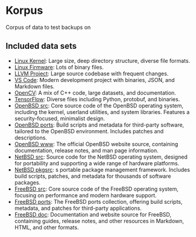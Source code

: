# Korpus
Corpus of data to test backups on


## Included data sets
- [Linux Kernel](github.com/torvalds/linux): Large size, deep directory structure, diverse file formats.
- [Linux Firmware](https://git.kernel.org/pub/scm/linux/kernel/git/firmware/linux-firmware.git/): Lots of binary files.
- [LLVM Project](github.com/llvm/llvm): Large source codebase with frequent changes.
- [VS Code](github.com/microsoft/vscode): Modern development project with binaries, JSON, and Markdown files.
- [OpenCV](github.com/opencv/opencv): A mix of C++ code, large datasets, and documentation.
- [TensorFlow](github.com/tensorflow/tensorflow): Diverse files including Python, protobuf, and binaries.
- [OpenBSD src](https://github.com/openbsd/src): Core source code of the OpenBSD operating system, including the kernel, userland utilities, and system libraries. Features a security-focused, minimalist design.
- [OpenBSD ports](https://github.com/openbsd/ports): Build scripts and metadata for third-party software, tailored to the OpenBSD environment. Includes patches and descriptions.
- [OpenBSD www](https://github.com/openbsd/www): The official OpenBSD website source, containing documentation, release notes, and man page information.
- [NetBSD src](https://github.com/NetBSD/src): Source code for the NetBSD operating system, designed for portability and supporting a wide range of hardware platforms.
- [NetBSD pkgsrc](https://github.com/NetBSD/pkgsrc): s portable package management framework. Includes build scripts, patches, and metadata for thousands of software packages.
- [FreeBSD src](https://github.com/freebsd/freebsd-src): Core source code of the FreeBSD operating system, focusing on performance and modern hardware support.
- [FreeBSD ports](https://github.com/freebsd/freebsd-ports): The FreeBSD ports collection, offering build scripts, metadata, and patches for third-party applications.
- [FreeBSD doc](https://github.com/freebsd/freebsd-doc): Documentation and website source for FreeBSD, containing guides, release notes, and other resources in Markdown, HTML, and other formats.
